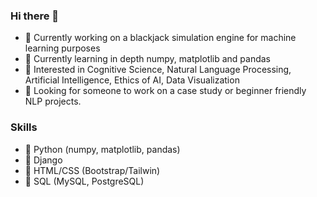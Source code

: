### Hi there 👋

- 🐍 Currently working on a blackjack simulation engine for machine learning purposes
- 🐼 Currently learning in depth numpy, matplotlib and pandas
- 🧠 Interested in Cognitive Science, Natural Language Processing, Artificial Intelligence, Ethics of AI, Data Visualization
- 🦔 Looking for someone to work on a case study or beginner friendly NLP projects.

### Skills

- 🐍 Python (numpy, matplotlib, pandas)
- 🐗 Django
- 🎨 HTML/CSS (Bootstrap/Tailwin)
- 🐘 SQL (MySQL, PostgreSQL)




<!--
**Copium-Enjoyer/Copium-Enjoyer** is a ✨ _special_ ✨ repository because its `README.md` (this file) appears on your GitHub profile.

Here are some ideas to get you started:

- 🔭 I’m currently working on ...
- 🌱 I’m currently learning ...
- 👯 I’m looking to collaborate on ...
- 🤔 I’m looking for help with ...
- 💬 Ask me about ...
- 📫 How to reach me: ...
- 😄 Pronouns: ...
- ⚡ Fun fact: ...
-->
